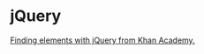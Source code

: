 # jQuery

[Finding elements with jQuery from Khan Academy.](https://www.khanacademy.org/computing/computer-programming/html-js-jquery/jquery-dom-access/p/finding-elements-with-jquery)

